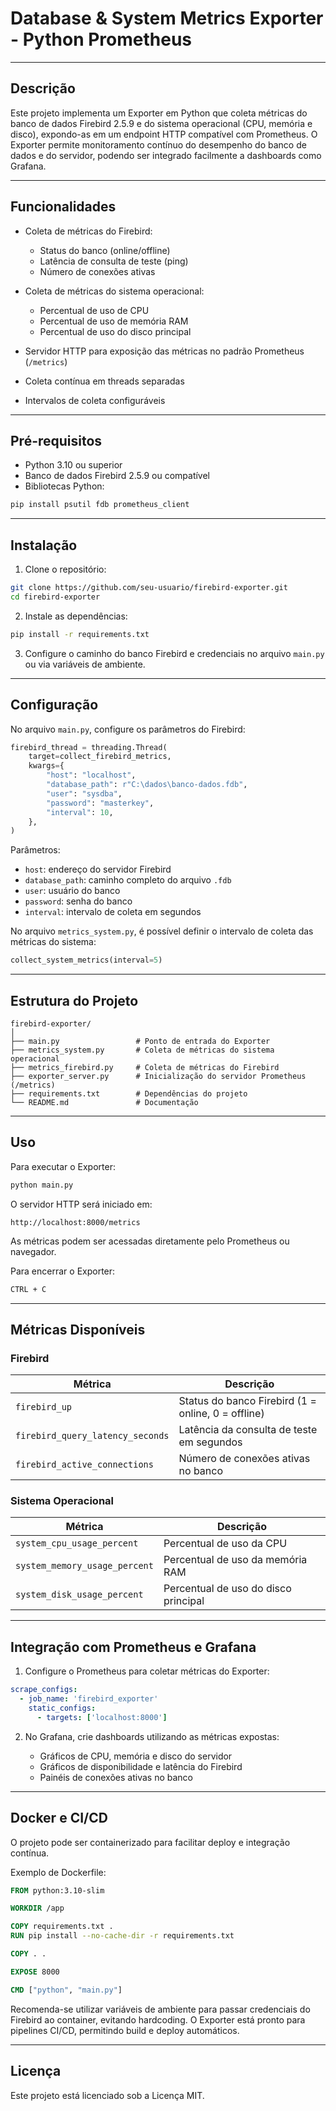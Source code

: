 # Database & System Metrics Exporter - Python Prometheus

---

## Descrição

Este projeto implementa um Exporter em Python que coleta métricas do banco de dados Firebird 2.5.9 e do sistema operacional (CPU, memória e disco), expondo-as em um endpoint HTTP compatível com Prometheus. O Exporter permite monitoramento contínuo do desempenho do banco de dados e do servidor, podendo ser integrado facilmente a dashboards como Grafana.

---

## Funcionalidades

* Coleta de métricas do Firebird:

  * Status do banco (online/offline)
  * Latência de consulta de teste (ping)
  * Número de conexões ativas

* Coleta de métricas do sistema operacional:

  * Percentual de uso de CPU
  * Percentual de uso de memória RAM
  * Percentual de uso do disco principal

* Servidor HTTP para exposição das métricas no padrão Prometheus (`/metrics`)

* Coleta contínua em threads separadas

* Intervalos de coleta configuráveis

---

## Pré-requisitos

* Python 3.10 ou superior
* Banco de dados Firebird 2.5.9 ou compatível
* Bibliotecas Python:

```bash
pip install psutil fdb prometheus_client
```

---

## Instalação

1. Clone o repositório:

```bash
git clone https://github.com/seu-usuario/firebird-exporter.git
cd firebird-exporter
```

2. Instale as dependências:

```bash
pip install -r requirements.txt
```

3. Configure o caminho do banco Firebird e credenciais no arquivo `main.py` ou via variáveis de ambiente.

---

## Configuração

No arquivo `main.py`, configure os parâmetros do Firebird:

```python
firebird_thread = threading.Thread(
    target=collect_firebird_metrics,
    kwargs={
        "host": "localhost",
        "database_path": r"C:\dados\banco-dados.fdb",
        "user": "sysdba",
        "password": "masterkey",
        "interval": 10,
    },
)
```

Parâmetros:

* `host`: endereço do servidor Firebird
* `database_path`: caminho completo do arquivo `.fdb`
* `user`: usuário do banco
* `password`: senha do banco
* `interval`: intervalo de coleta em segundos

No arquivo `metrics_system.py`, é possível definir o intervalo de coleta das métricas do sistema:

```python
collect_system_metrics(interval=5)
```

---

## Estrutura do Projeto

```
firebird-exporter/
│
├── main.py                 # Ponto de entrada do Exporter
├── metrics_system.py       # Coleta de métricas do sistema operacional
├── metrics_firebird.py     # Coleta de métricas do Firebird
├── exporter_server.py      # Inicialização do servidor Prometheus (/metrics)
├── requirements.txt        # Dependências do projeto
└── README.md               # Documentação
```

---

## Uso

Para executar o Exporter:

```bash
python main.py
```

O servidor HTTP será iniciado em:

```
http://localhost:8000/metrics
```

As métricas podem ser acessadas diretamente pelo Prometheus ou navegador.

Para encerrar o Exporter:

```bash
CTRL + C
```

---

## Métricas Disponíveis

### Firebird

| Métrica                          | Descrição                                          |
| -------------------------------- | -------------------------------------------------- |
| `firebird_up`                    | Status do banco Firebird (1 = online, 0 = offline) |
| `firebird_query_latency_seconds` | Latência da consulta de teste em segundos          |
| `firebird_active_connections`    | Número de conexões ativas no banco                 |

### Sistema Operacional

| Métrica                       | Descrição                            |
| ----------------------------- | ------------------------------------ |
| `system_cpu_usage_percent`    | Percentual de uso da CPU             |
| `system_memory_usage_percent` | Percentual de uso da memória RAM     |
| `system_disk_usage_percent`   | Percentual de uso do disco principal |

---

## Integração com Prometheus e Grafana

1. Configure o Prometheus para coletar métricas do Exporter:

```yaml
scrape_configs:
  - job_name: 'firebird_exporter'
    static_configs:
      - targets: ['localhost:8000']
```

2. No Grafana, crie dashboards utilizando as métricas expostas:

   * Gráficos de CPU, memória e disco do servidor
   * Gráficos de disponibilidade e latência do Firebird
   * Painéis de conexões ativas no banco

---

## Docker e CI/CD

O projeto pode ser containerizado para facilitar deploy e integração contínua.

Exemplo de Dockerfile:

```dockerfile
FROM python:3.10-slim

WORKDIR /app

COPY requirements.txt .
RUN pip install --no-cache-dir -r requirements.txt

COPY . .

EXPOSE 8000

CMD ["python", "main.py"]
```

Recomenda-se utilizar variáveis de ambiente para passar credenciais do Firebird ao container, evitando hardcoding. O Exporter está pronto para pipelines CI/CD, permitindo build e deploy automáticos.

---

## Licença

Este projeto está licenciado sob a Licença MIT.
